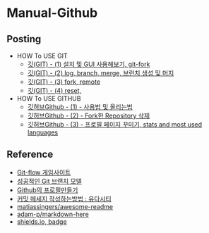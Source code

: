 # Manual-Github

## Posting
- HOW To USE GIT
  - [깃(GIT) - (1) 설치 및 GUI 사용해보기, git-fork](https://blog.naver.com/jogilsang/221867348353)
  - [깃(GIT) - (2) log, branch, merge, 브런치 생성 및 머지](https://blog.naver.com/jogilsang/221943440011)
  - [깃(GIT) - (3) fork, remote](https://blog.naver.com/jogilsang/221943555381)
  - [깃(GIT) - (4) reset, ](https://blog.naver.com/jogilsang/222251903307)
- HOW To USE GITHUB
  - [깃허브Github - (1) - 사용법 및 올리는법](https://blog.naver.com/jogilsang/221236806980)  
  - [깃허브Github - (2) - Fork한 Repository 삭제](https://blog.naver.com/jogilsang/221377073174)  
  - [깃허브Github - (3) - 프로필 페이지 꾸미기, stats and most used languages](https://blog.naver.com/jogilsang/222343155410)

## Reference
- [Git-flow 게임사이트](https://learngitbranching.js.org/?demo)
- [성공적인 Git 브랜치 모델](https://nvie.com/posts/a-successful-git-branching-model/)  
- [Github의 프로필만들기](https://sujinlee.me/professional-github/)  
- [커밋 메세지 작성하는방법 : 유다시티](https://udacity.github.io/git-styleguide/)  
- [matiassingers/awesome-readme](https://github.com/matiassingers/awesome-readme)  
- [adam-p/markdown-here](https://github.com/adam-p/markdown-here/wiki/Markdown-Cheatsheet#lines) 
- [shields.io, badge](https://shields.io/category/license)  